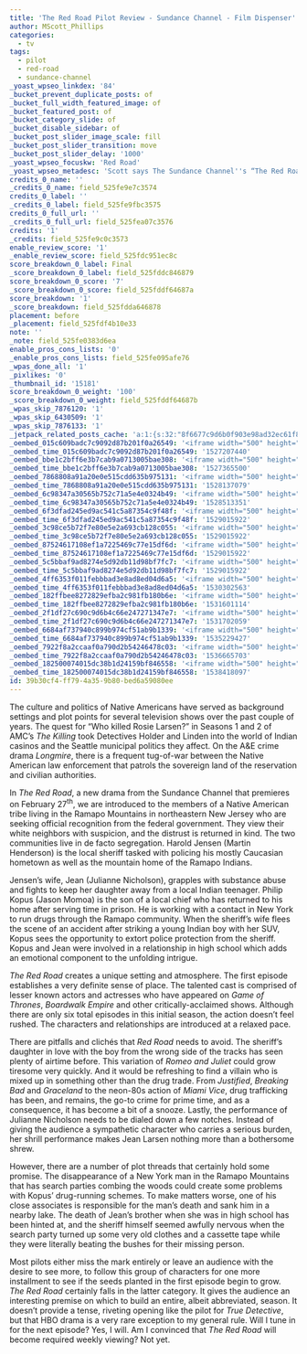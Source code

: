 ```yaml
---
title: 'The Red Road Pilot Review - Sundance Channel - Film Dispenser'
author: MScott_Phillips
categories:
  - tv
tags:
  - pilot
  - red-road
  - sundance-channel
_yoast_wpseo_linkdex: '84'
_bucket_prevent_duplicate_posts: of
_bucket_full_width_featured_image: of
_bucket_featured_post: of
_bucket_category_slide: of
_bucket_disable_sidebar: of
_bucket_post_slider_image_scale: fill
_bucket_post_slider_transition: move
_bucket_post_slider_delay: '1000'
_yoast_wpseo_focuskw: 'Red Road'
_yoast_wpseo_metadesc: 'Scott says The Sundance Channel''s “The Red Road” Provides Interesting Premise to Build On'
credits_0_name: ''
_credits_0_name: field_525fe9e7c3574
credits_0_label: ''
_credits_0_label: field_525fe9fbc3575
credits_0_full_url: ''
_credits_0_full_url: field_525fea07c3576
credits: '1'
_credits: field_525fe9c0c3573
enable_review_score: '1'
_enable_review_score: field_525fdc951ec8c
score_breakdown_0_label: Final
_score_breakdown_0_label: field_525fddc846879
score_breakdown_0_score: '7'
_score_breakdown_0_score: field_525fddf64687a
score_breakdown: '1'
_score_breakdown: field_525fdda646878
placement: before
_placement: field_525fdf4b10e33
note: ''
_note: field_525fe0383d6ea
enable_pros_cons_lists: '0'
_enable_pros_cons_lists: field_525fe095afe76
_wpas_done_all: '1'
_pixlikes: '0'
_thumbnail_id: '15181'
score_breakdown_0_weight: '100'
_score_breakdown_0_weight: field_525fddf64687b
_wpas_skip_7876120: '1'
_wpas_skip_6430509: '1'
_wpas_skip_7876133: '1'
_jetpack_related_posts_cache: 'a:1:{s:32:"8f6677c9d6b0f903e98ad32ec61f8deb";a:2:{s:7:"expires";i:1520483056;s:7:"payload";a:3:{i:0;a:1:{s:2:"id";i:730;}i:1;a:1:{s:2:"id";i:26572;}i:2;a:1:{s:2:"id";i:22904;}}}}'
_oembed_015c609badc7c9092d87b201f0a26549: '<iframe width="500" height="281" src="https://www.youtube.com/embed/dkhBDhQ4OxM?feature=oembed" frameborder="0" allow="autoplay; encrypted-media" allowfullscreen></iframe>'
_oembed_time_015c609badc7c9092d87b201f0a26549: '1527207440'
_oembed_bbe1c2bff6e3b7cab9a0713005bae308: '<iframe width="500" height="281" src="https://www.youtube.com/embed/_DTbx7c7ez8?feature=oembed" frameborder="0" allow="autoplay; encrypted-media" allowfullscreen></iframe>'
_oembed_time_bbe1c2bff6e3b7cab9a0713005bae308: '1527365500'
_oembed_7868808a91a20e0e515cdd635b975131: '<iframe width="500" height="281" src="https://www.youtube.com/embed/PEZ2r1YGKSA?feature=oembed" frameborder="0" allow="autoplay; encrypted-media" allowfullscreen></iframe>'
_oembed_time_7868808a91a20e0e515cdd635b975131: '1528137079'
_oembed_6c98347a30565b752c71a5e4e0324b49: '<iframe width="500" height="281" src="https://www.youtube.com/embed/FhwktRDG_aQ?feature=oembed" frameborder="0" allow="autoplay; encrypted-media" allowfullscreen></iframe>'
_oembed_time_6c98347a30565b752c71a5e4e0324b49: '1528513351'
_oembed_6f3dfad245ed9ac541c5a87354c9f48f: '<iframe width="500" height="281" src="https://www.youtube.com/embed/rTMINaybeyE?feature=oembed" frameborder="0" allow="autoplay; encrypted-media" allowfullscreen></iframe>'
_oembed_time_6f3dfad245ed9ac541c5a87354c9f48f: '1529015922'
_oembed_3c98ce5b72f7e80e5e2a693cb128c055: '<iframe width="500" height="281" src="https://www.youtube.com/embed/j7RHHPN4gII?feature=oembed" frameborder="0" allow="autoplay; encrypted-media" allowfullscreen></iframe>'
_oembed_time_3c98ce5b72f7e80e5e2a693cb128c055: '1529015922'
_oembed_87524617108ef1a7225469c77e15df6d: '<iframe width="500" height="281" src="https://www.youtube.com/embed/bP8vCXPo-BA?feature=oembed" frameborder="0" allow="autoplay; encrypted-media" allowfullscreen></iframe>'
_oembed_time_87524617108ef1a7225469c77e15df6d: '1529015922'
_oembed_5c5bbaf9ad8274e5d92db11d98bf7fc7: '<iframe width="500" height="281" src="https://www.youtube.com/embed/yqAS2lPISa8?feature=oembed" frameborder="0" allow="autoplay; encrypted-media" allowfullscreen></iframe>'
_oembed_time_5c5bbaf9ad8274e5d92db11d98bf7fc7: '1529015922'
_oembed_4ff6353f011febbbad3e8ad8ed04d6a5: '<iframe width="500" height="281" src="https://www.youtube.com/embed/HikYI0jIAwU?feature=oembed" frameborder="0" allow="autoplay; encrypted-media" allowfullscreen></iframe>'
_oembed_time_4ff6353f011febbbad3e8ad8ed04d6a5: '1530302563'
_oembed_182ffbee8272829efba2c981fb180b6e: '<iframe width="500" height="281" src="https://www.youtube.com/embed/Seg_yBYPjG4?feature=oembed" frameborder="0" allow="autoplay; encrypted-media" allowfullscreen></iframe>'
_oembed_time_182ffbee8272829efba2c981fb180b6e: '1531601114'
_oembed_2f1df27c690c9d6b4c66e247271347e7: '<iframe width="500" height="281" src="https://www.youtube.com/embed/9XxLHyzsB_Q?feature=oembed" frameborder="0" allow="autoplay; encrypted-media" allowfullscreen></iframe>'
_oembed_time_2f1df27c690c9d6b4c66e247271347e7: '1531702059'
_oembed_6684af737940c899b974cf51ab9b1339: '<iframe width="500" height="281" src="https://www.youtube.com/embed/gp-8oB53P7k?feature=oembed" frameborder="0" allow="autoplay; encrypted-media" allowfullscreen></iframe>'
_oembed_time_6684af737940c899b974cf51ab9b1339: '1535229427'
_oembed_7922f8a2ccaaf0a790d2b54246478c03: '<iframe width="500" height="281" src="https://www.youtube.com/embed/AWvUNABT8sg?feature=oembed" frameborder="0" allow="autoplay; encrypted-media" allowfullscreen></iframe>'
_oembed_time_7922f8a2ccaaf0a790d2b54246478c03: '1536665703'
_oembed_182500074015dc38b1d24159bf846558: '<iframe width="500" height="281" src="https://www.youtube.com/embed/USPd0vX2sdc?feature=oembed" frameborder="0" allow="autoplay; encrypted-media" allowfullscreen></iframe>'
_oembed_time_182500074015dc38b1d24159bf846558: '1538418097'
id: 39b30cf4-ff79-4a35-9b80-bed6a59080ee
---
```

<p>The culture and politics of Native Americans have served as background settings and plot points for several television shows over the past couple of years. The quest for “Who killed Rosie Larsen?” in Seasons 1 and 2 of AMC’s <i>The Killing</i> took Detectives Holder and Linden into the world of Indian casinos and the Seattle municipal politics they affect. On the A&amp;E crime drama <i>Longmire</i>, there is a frequent tug-of-war between the Native American law enforcement that patrols the sovereign land of the reservation and civilian authorities.</p>
<p>In <em>The </em><i>Red Road</i>, a new drama from the Sundance Channel that premieres on February 27<sup>th</sup>, we are introduced to the members of a Native American tribe living in the Ramapo Mountains in northeastern New Jersey who are seeking official recognition from the federal government. They view their white neighbors with suspicion, and the distrust is returned in kind. The two communities live in de facto segregation. Harold Jensen (Martin Henderson) is the local sheriff tasked with policing his mostly Caucasian hometown as well as the mountain home of the Ramapo Indians.</p>
<p>Jensen’s wife, Jean (Julianne Nicholson), grapples with substance abuse and fights to keep her daughter away from a local Indian teenager. Philip Kopus (Jason Momoa) is the son of a local chief who has returned to his home after serving time in prison. He is working with a contact in New York to run drugs through the Ramapo community. When the sheriff’s wife flees the scene of an accident after striking a young Indian boy with her SUV, Kopus sees the opportunity to extort police protection from the sheriff. Kopus and Jean were involved in a relationship in high school which adds an emotional component to the unfolding intrigue.</p>
<p><i>The Red Road </i>creates a unique setting and atmosphere. The first episode establishes a very definite sense of place. The talented cast is comprised of lesser known actors and actresses who have appeared on <i>Game of Thrones</i>, <i>Boardwalk Empire</i> and other critically-acclaimed shows. Although there are only six total episodes in this initial season, the action doesn’t feel rushed. The characters and relationships are introduced at a relaxed pace.</p>
<p>There are pitfalls and clichés that <i>Red Road</i> needs to avoid. The sheriff’s daughter in love with the boy from the wrong side of the tracks has seen plenty of airtime before. This variation of <i>Romeo and Juliet</i> could grow tiresome very quickly. And it would be refreshing to find a villain who is mixed up in something other than the drug trade. From <i>Justified</i>, <i>Breaking Bad</i> and <i>Graceland</i> to the neon-80s action of <i>Miami Vice</i>, drug trafficking has been, and remains, the go-to crime for prime time, and as a consequence, it has become a bit of a snooze. Lastly, the performance of Julianne Nicholson needs to be dialed down a few notches. Instead of giving the audience a sympathetic character who carries a serious burden, her shrill performance makes Jean Larsen nothing more than a bothersome shrew.</p>
<p>However, there are a number of plot threads that certainly hold some promise. The disappearance of a New York man in the Ramapo Mountains that has search parties combing the woods could create some problems with Kopus’ drug-running schemes. To make matters worse, one of his close associates is responsible for the man’s death and sank him in a nearby lake. The death of Jean’s brother when she was in high school has been hinted at, and the sheriff himself seemed awfully nervous when the search party turned up some very old clothes and a cassette tape while they were literally beating the bushes for their missing person.</p>
<p>Most pilots either miss the mark entirely or leave an audience with the desire to see more, to follow this group of characters for one more installment to see if the seeds planted in the first episode begin to grow. <em>The</em> <i>Red Road</i> certainly falls in the latter category. It gives the audience an interesting premise on which to build an entire, albeit abbreviated, season. It doesn’t provide a tense, riveting opening like the pilot for <i>True Detective</i>, but that HBO drama is a very rare exception to my general rule. Will I tune in for the next episode? Yes, I will. Am I convinced that <em>The </em><i>Red Road</i> will become required weekly viewing? Not yet.</p>
